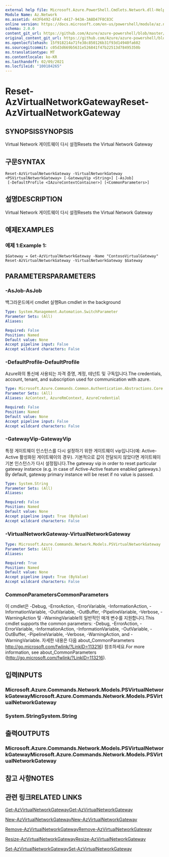 ```yaml
---
external help file: Microsoft.Azure.PowerShell.Cmdlets.Network.dll-Help.xml
Module Name: Az.Network
ms.assetid: 443F6492-EFA7-4417-943A-3A8D47F8C83C
online version: https://docs.microsoft.com/en-us/powershell/module/az.network/reset-azvirtualnetworkgateway
schema: 2.0.0
content_git_url: https://github.com/Azure/azure-powershell/blob/master/src/Network/Network/help/Reset-AzVirtualNetworkGateway.md
original_content_git_url: https://github.com/Azure/azure-powershell/blob/master/src/Network/Network/help/Reset-AzVirtualNetworkGateway.md
ms.openlocfilehash: 15f918214a71fe38c850126b31f93d14940fa602
ms.sourcegitcommit: c05d3d669b5631e526841f47b22513d78495350b
ms.translationtype: MT
ms.contentlocale: ko-KR
ms.lasthandoff: 02/09/2021
ms.locfileid: "100184265"
---
```

# <span data-ttu-id="374b3-101">Reset-AzVirtualNetworkGateway</span><span class="sxs-lookup"><span data-stu-id="374b3-101">Reset-AzVirtualNetworkGateway</span></span>

## <span data-ttu-id="374b3-102">SYNOPSIS</span><span class="sxs-lookup"><span data-stu-id="374b3-102">SYNOPSIS</span></span>
<span data-ttu-id="374b3-103">Virtual Network 게이트웨이 다시 설정</span><span class="sxs-lookup"><span data-stu-id="374b3-103">Resets the Virtual Network Gateway</span></span>

## <span data-ttu-id="374b3-104">구문</span><span class="sxs-lookup"><span data-stu-id="374b3-104">SYNTAX</span></span>

```
Reset-AzVirtualNetworkGateway -VirtualNetworkGateway <PSVirtualNetworkGateway> [-GatewayVip <String>] [-AsJob]
 [-DefaultProfile <IAzureContextContainer>] [<CommonParameters>]
```

## <span data-ttu-id="374b3-105">설명</span><span class="sxs-lookup"><span data-stu-id="374b3-105">DESCRIPTION</span></span>
<span data-ttu-id="374b3-106">Virtual Network 게이트웨이 다시 설정</span><span class="sxs-lookup"><span data-stu-id="374b3-106">Resets the Virtual Network Gateway</span></span>

## <span data-ttu-id="374b3-107">예제</span><span class="sxs-lookup"><span data-stu-id="374b3-107">EXAMPLES</span></span>

### <span data-ttu-id="374b3-108">예제 1:</span><span class="sxs-lookup"><span data-stu-id="374b3-108">Example 1:</span></span>
```
$Gateway = Get-AzVirtualNetworkGateway -Name "ContosoVirtualGateway"
Reset-AzVirtualNetworkGateway -VirtualNetworkGateway $Gateway
```

## <span data-ttu-id="374b3-109">PARAMETERS</span><span class="sxs-lookup"><span data-stu-id="374b3-109">PARAMETERS</span></span>

### <span data-ttu-id="374b3-110">-AsJob</span><span class="sxs-lookup"><span data-stu-id="374b3-110">-AsJob</span></span>
<span data-ttu-id="374b3-111">백그라운드에서 cmdlet 실행</span><span class="sxs-lookup"><span data-stu-id="374b3-111">Run cmdlet in the background</span></span>

```yaml
Type: System.Management.Automation.SwitchParameter
Parameter Sets: (All)
Aliases:

Required: False
Position: Named
Default value: None
Accept pipeline input: False
Accept wildcard characters: False
```

### <span data-ttu-id="374b3-112">-DefaultProfile</span><span class="sxs-lookup"><span data-stu-id="374b3-112">-DefaultProfile</span></span>
<span data-ttu-id="374b3-113">Azure와의 통신에 사용되는 자격 증명, 계정, 테넌트 및 구독입니다.</span><span class="sxs-lookup"><span data-stu-id="374b3-113">The credentials, account, tenant, and subscription used for communication with azure.</span></span>

```yaml
Type: Microsoft.Azure.Commands.Common.Authentication.Abstractions.Core.IAzureContextContainer
Parameter Sets: (All)
Aliases: AzContext, AzureRmContext, AzureCredential

Required: False
Position: Named
Default value: None
Accept pipeline input: False
Accept wildcard characters: False
```

### <span data-ttu-id="374b3-114">-GatewayVip</span><span class="sxs-lookup"><span data-stu-id="374b3-114">-GatewayVip</span></span>
<span data-ttu-id="374b3-115">특정 게이트웨이 인스턴스를 다시 설정하기 위한 게이트웨이 vip입니다(예: Active-Active 활성화된 게이트웨이의 경우). 기본적으로 값이 전달되지 않았다면 게이트웨이 기본 인스턴스가 다시 설정됩니다.</span><span class="sxs-lookup"><span data-stu-id="374b3-115">The gateway vip in order to reset particular gateway instance (e.g. in case of Active-Active feature enabled gateways.) By default, gateway primary instance will be reset if no value is passed.</span></span>

```yaml
Type: System.String
Parameter Sets: (All)
Aliases:

Required: False
Position: Named
Default value: None
Accept pipeline input: True (ByValue)
Accept wildcard characters: False
```

### <span data-ttu-id="374b3-116">-VirtualNetworkGateway</span><span class="sxs-lookup"><span data-stu-id="374b3-116">-VirtualNetworkGateway</span></span>
```yaml
Type: Microsoft.Azure.Commands.Network.Models.PSVirtualNetworkGateway
Parameter Sets: (All)
Aliases:

Required: True
Position: Named
Default value: None
Accept pipeline input: True (ByValue)
Accept wildcard characters: False
```

### <span data-ttu-id="374b3-117">CommonParameters</span><span class="sxs-lookup"><span data-stu-id="374b3-117">CommonParameters</span></span>
<span data-ttu-id="374b3-118">이 cmdlet은 -Debug, -ErrorAction, -ErrorVariable, -InformationAction, -InformationVariable, -OutVariable, -OutBuffer, -PipelineVariable, -Verbose, -WarningAction 및 -WarningVariable의 일반적인 매개 변수를 지원합니다.</span><span class="sxs-lookup"><span data-stu-id="374b3-118">This cmdlet supports the common parameters: -Debug, -ErrorAction, -ErrorVariable, -InformationAction, -InformationVariable, -OutVariable, -OutBuffer, -PipelineVariable, -Verbose, -WarningAction, and -WarningVariable.</span></span> <span data-ttu-id="374b3-119">자세한 내용은 다음 about_CommonParameters http://go.microsoft.com/fwlink/?LinkID=113216) 참조하세요.</span><span class="sxs-lookup"><span data-stu-id="374b3-119">For more information, see about_CommonParameters (http://go.microsoft.com/fwlink/?LinkID=113216).</span></span>

## <span data-ttu-id="374b3-120">입력</span><span class="sxs-lookup"><span data-stu-id="374b3-120">INPUTS</span></span>

### <span data-ttu-id="374b3-121">Microsoft.Azure.Commands.Network.Models.PSVirtualNetworkGateway</span><span class="sxs-lookup"><span data-stu-id="374b3-121">Microsoft.Azure.Commands.Network.Models.PSVirtualNetworkGateway</span></span>

### <span data-ttu-id="374b3-122">System.String</span><span class="sxs-lookup"><span data-stu-id="374b3-122">System.String</span></span>

## <span data-ttu-id="374b3-123">출력</span><span class="sxs-lookup"><span data-stu-id="374b3-123">OUTPUTS</span></span>

### <span data-ttu-id="374b3-124">Microsoft.Azure.Commands.Network.Models.PSVirtualNetworkGateway</span><span class="sxs-lookup"><span data-stu-id="374b3-124">Microsoft.Azure.Commands.Network.Models.PSVirtualNetworkGateway</span></span>

## <span data-ttu-id="374b3-125">참고 사항</span><span class="sxs-lookup"><span data-stu-id="374b3-125">NOTES</span></span>

## <span data-ttu-id="374b3-126">관련 링크</span><span class="sxs-lookup"><span data-stu-id="374b3-126">RELATED LINKS</span></span>

[<span data-ttu-id="374b3-127">Get-AzVirtualNetworkGateway</span><span class="sxs-lookup"><span data-stu-id="374b3-127">Get-AzVirtualNetworkGateway</span></span>](./Get-AzVirtualNetworkGateway.md)

[<span data-ttu-id="374b3-128">New-AzVirtualNetworkGateway</span><span class="sxs-lookup"><span data-stu-id="374b3-128">New-AzVirtualNetworkGateway</span></span>](./New-AzVirtualNetworkGateway.md)

[<span data-ttu-id="374b3-129">Remove-AzVirtualNetworkGateway</span><span class="sxs-lookup"><span data-stu-id="374b3-129">Remove-AzVirtualNetworkGateway</span></span>](./Remove-AzVirtualNetworkGateway.md)

[<span data-ttu-id="374b3-130">Resize-AzVirtualNetworkGateway</span><span class="sxs-lookup"><span data-stu-id="374b3-130">Resize-AzVirtualNetworkGateway</span></span>](./Resize-AzVirtualNetworkGateway.md)

[<span data-ttu-id="374b3-131">Set-AzVirtualNetworkGateway</span><span class="sxs-lookup"><span data-stu-id="374b3-131">Set-AzVirtualNetworkGateway</span></span>](./Set-AzVirtualNetworkGateway.md)
